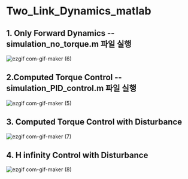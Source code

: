 # Two_Link_Dynamics_matlab

## 1. Only Forward Dynamics  --  simulation_no_torque.m 파일 실행

![ezgif com-gif-maker (6)](https://user-images.githubusercontent.com/53217819/116744626-85d13100-aa35-11eb-8fcc-97fd460e1d40.gif)


## 2.Computed Torque Control  -- simulation_PID_control.m 파일 실행 

![ezgif com-gif-maker (5)](https://user-images.githubusercontent.com/53217819/116744197-f461bf00-aa34-11eb-9d3e-adb2ca19ef90.gif)

## 3. Computed Torque Control with Disturbance 

![ezgif com-gif-maker (7)](https://user-images.githubusercontent.com/53217819/116788678-f5065e00-aae5-11eb-8994-07502db0086c.gif)

## 4. H infinity Control with Disturbance 

![ezgif com-gif-maker (8)](https://user-images.githubusercontent.com/53217819/116788682-f9327b80-aae5-11eb-925d-5223fd714aec.gif)


